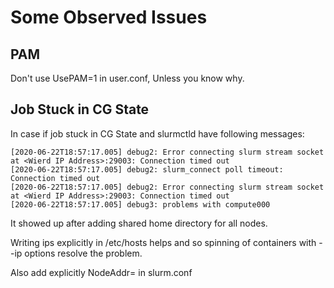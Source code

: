 # Some Observed Issues

## PAM

Don't use UsePAM=1 in user.conf, Unless you know why.

## Job Stuck in CG State


In case if job stuck in CG State and slurmctld have following messages:

```
[2020-06-22T18:57:17.005] debug2: Error connecting slurm stream socket at <Wierd IP Address>:29003: Connection timed out
[2020-06-22T18:57:17.005] debug2: slurm_connect poll timeout: Connection timed out
[2020-06-22T18:57:17.005] debug2: Error connecting slurm stream socket at <Wierd IP Address>:29003: Connection timed out
[2020-06-22T18:57:17.005] debug3: problems with compute000
```

It showed up after adding shared home directory for all nodes.

Writing ips explicitly in /etc/hosts helps and so spinning of containers with --ip options resolve the problem.

Also add explicitly NodeAddr=<IP Address> in slurm.conf
